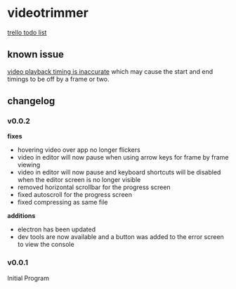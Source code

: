 # videotrimmer

[trello todo list](https://trello.com/b/B28JSPwF/videotrimmer-features)

## known issue

[video playback timing is inaccurate](https://github.com/w3c/media-and-entertainment/issues/4) which may cause the start and end timings to be off by a frame or two.

## changelog

### v0.0.2

**fixes**

- hovering video over app no longer flickers
- video in editor will now pause when using arrow keys for frame by frame viewing
- video in editor will now pause and keyboard shortcuts will be disabled when the editor screen is no longer visible
- removed horizontal scrollbar for the progress screen
- fixed autoscroll for the progress screen
- fixed compressing as same file

**additions**

- electron has been updated
- dev tools are now available and a button was added to the error screen to view the console

### v0.0.1

Initial Program